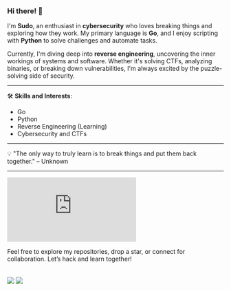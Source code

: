 ### Hi there! 👋

I'm **Sudo**, an enthusiast in **cybersecurity** who loves breaking things and exploring how they work. My primary language is **Go**, and I enjoy scripting with **Python** to solve challenges and automate tasks. 

Currently, I'm diving deep into **reverse engineering**, uncovering the inner workings of systems and software. Whether it's solving CTFs, analyzing binaries, or breaking down vulnerabilities, I'm always excited by the puzzle-solving side of security.

---

🛠 **Skills and Interests**:
- Go
- Python
- Reverse Engineering (Learning)
- Cybersecurity and CTFs

---

💡 "The only way to truly learn is to break things and put them back together." – Unknown

---

<iframe src="https://tryhackme.com/api/v2/badges/public-profile?userPublicId=3416527" style='border:none;'></iframe>

Feel free to explore my repositories, drop a star, or connect for collaboration. Let’s hack and learn together!
<br><br><br>
[![](https://img.shields.io/badge/linkedin-0a66c2)](https://www.linkedin.com/in/yukesh-lama-44526231a/)
[![](https://img.shields.io/badge/discord-blue)](https://discord.com/users/530953496023924736)

